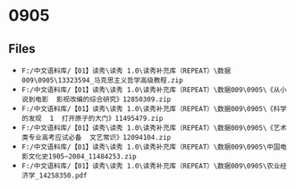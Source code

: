 # 0905

## Files

- `F:/中文语料库/【01】读秀\读秀 1.0\读秀补充库（REPEAT）\数据009\0905\13323594_马克思主义哲学高级教程.zip`
- `F:/中文语料库/【01】读秀\读秀 1.0\读秀补充库（REPEAT）\数据009\0905\《从小说到电影  影视改编的综合研究》12850309.zip`
- `F:/中文语料库/【01】读秀\读秀 1.0\读秀补充库（REPEAT）\数据009\0905\《科学的发现  1  打开原子的大门》11495479.zip`
- `F:/中文语料库/【01】读秀\读秀 1.0\读秀补充库（REPEAT）\数据009\0905\《艺术类专业高考应试必备  文艺常识》12094104.zip`
- `F:/中文语料库/【01】读秀\读秀 1.0\读秀补充库（REPEAT）\数据009\0905\中国电影文化史1905~2004_11484253.zip`
- `F:/中文语料库/【01】读秀\读秀 1.0\读秀补充库（REPEAT）\数据009\0905\农业经济学_14258350.pdf`
